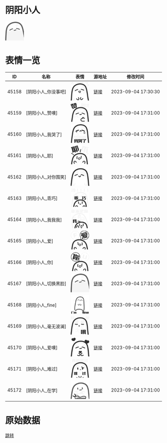 # 阴阳小人

<img src="./cover.png" height="60" alt="cover" />

# 表情一览

|ID|名称|表情|源地址|修改时间|
|----|----|----|----|----|
|45158|[阴阳小人_你没事吧]|<img src="./pic/045158_%5B阴阳小人_你没事吧%5D.png" height="60" alt="你没事吧"/>|[链接](https://i0.hdslb.com/bfs/garb/6430477cd3b93b5a97c3c60f82b9618ce552efa0.png)|2023-09-04 17:30:30|
|45159|[阴阳小人_赞噢]|<img src="./pic/045159_%5B阴阳小人_赞噢%5D.png" height="60" alt="赞噢"/>|[链接](https://i0.hdslb.com/bfs/garb/be9d6a5b889de3a9a37670dcf406ef926db3246d.png)|2023-09-04 17:31:00|
|45160|[阴阳小人_我哭了]|<img src="./pic/045160_%5B阴阳小人_我哭了%5D.png" height="60" alt="我哭了"/>|[链接](https://i0.hdslb.com/bfs/garb/806a58f5fccc56b79dcea9ca5678da6ff66a54b9.png)|2023-09-04 17:31:00|
|45161|[阴阳小人_耶]|<img src="./pic/045161_%5B阴阳小人_耶%5D.png" height="60" alt="耶"/>|[链接](https://i0.hdslb.com/bfs/garb/2ecec0b3dcde75e748f38171d838cd387ed8e8fe.png)|2023-09-04 17:31:00|
|45162|[阴阳小人_对你围笑]|<img src="./pic/045162_%5B阴阳小人_对你围笑%5D.png" height="60" alt="对你围笑"/>|[链接](https://i0.hdslb.com/bfs/garb/abccc7a771a6cb4be01883211bca03c4a9ee521a.png)|2023-09-04 17:31:00|
|45163|[阴阳小人_乖巧]|<img src="./pic/045163_%5B阴阳小人_乖巧%5D.png" height="60" alt="乖巧"/>|[链接](https://i0.hdslb.com/bfs/garb/ad1a6820ec5d0df0510ed86565e448acfdfcbb86.png)|2023-09-04 17:31:00|
|45164|[阴阳小人_我我我]|<img src="./pic/045164_%5B阴阳小人_我我我%5D.png" height="60" alt="我我我"/>|[链接](https://i0.hdslb.com/bfs/garb/5b0222a385fb5cdc57e495db644174f33a6088db.png)|2023-09-04 17:31:00|
|45165|[阴阳小人_爱]|<img src="./pic/045165_%5B阴阳小人_爱%5D.png" height="60" alt="爱"/>|[链接](https://i0.hdslb.com/bfs/garb/83d01021b50c4b51912e07286f778e18d1c745e0.png)|2023-09-04 17:31:00|
|45166|[阴阳小人_你]|<img src="./pic/045166_%5B阴阳小人_你%5D.png" height="60" alt="你"/>|[链接](https://i0.hdslb.com/bfs/garb/b2cee0c8c6b4e559e67940ccb04e7c44045b635e.png)|2023-09-04 17:31:00|
|45167|[阴阳小人_切换黑脸]|<img src="./pic/045167_%5B阴阳小人_切换黑脸%5D.png" height="60" alt="切换黑脸"/>|[链接](https://i0.hdslb.com/bfs/garb/4b2c653b86be991e69025630ab23628ebeaf8c03.png)|2023-09-04 17:31:00|
|45168|[阴阳小人_fine]|<img src="./pic/045168_%5B阴阳小人_fine%5D.png" height="60" alt="fine"/>|[链接](https://i0.hdslb.com/bfs/garb/12d88f4c377430998942d98cb6f0510715ac086e.png)|2023-09-04 17:31:00|
|45169|[阴阳小人_毫无波澜]|<img src="./pic/045169_%5B阴阳小人_毫无波澜%5D.png" height="60" alt="毫无波澜"/>|[链接](https://i0.hdslb.com/bfs/garb/78be044c8d41d44be6875decede430ccf80b7678.png)|2023-09-04 17:31:00|
|45170|[阴阳小人_爱噢]|<img src="./pic/045170_%5B阴阳小人_爱噢%5D.png" height="60" alt="爱噢"/>|[链接](https://i0.hdslb.com/bfs/garb/a5fb65b36de9b8c7f28116ed2f64611913850555.png)|2023-09-04 17:31:00|
|45171|[阴阳小人_难过]|<img src="./pic/045171_%5B阴阳小人_难过%5D.png" height="60" alt="难过"/>|[链接](https://i0.hdslb.com/bfs/garb/aee8506b513bb8cd6e863d6e8629639b4921d345.png)|2023-09-04 17:31:00|
|45172|[阴阳小人_在学]|<img src="./pic/045172_%5B阴阳小人_在学%5D.png" height="60" alt="在学"/>|[链接](https://i0.hdslb.com/bfs/garb/3f5c9549990ac12b7a660e8c4b6d05e465264086.png)|2023-09-04 17:31:00|

# 原始数据

[跳转](./raw.json)

